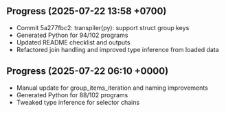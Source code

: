 ## Progress (2025-07-22 13:58 +0700)
- Commit 5a277fbc2: transpiler(py): support struct group keys
- Generated Python for 94/102 programs
- Updated README checklist and outputs
- Refactored join handling and improved type inference from loaded data

## Progress (2025-07-22 06:10 +0000)
- Manual update for group_items_iteration and naming improvements
- Generated Python for 88/102 programs
- Tweaked type inference for selector chains

